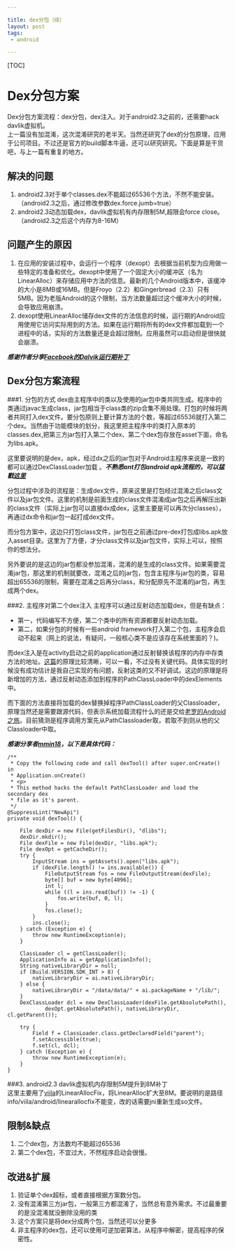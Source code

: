 ```yaml
---

title: dex分包（续）
layout: post
tags:
 - android

---
```


[TOC]

Dex分包方案  
===
Dex分包方案流程：dex分包，dex注入。对于android2.3之前的，还需要hack davlik虚拟机。  
上一篇没有加混淆，这次混淆研究的老半天。当然还研究了dex的分包原理，应用于公司项目。不过还是官方的build脚本牛逼，还可以研究研究。下面是算是干货吧，与上一篇有重复的地方。

解决的问题
---
1. android2.3对于单个classes.dex不能超过65536个方法，不然不能安装。（android2.3之后，通过修改参数dex.force.jumb=true）  
2. android2.3动态加载dex，davlik虚拟机有内存限制5M,超限会force close。（android2.3之后这个内存为8-16M） 

问题产生的原因
---
1. 在应用的安装过程中，会运行一个程序（dexopt）去根据当前机型为应用做一些特定的准备和优化。dexopt中使用了一个固定大小的缓冲区（名为LinearAlloc）来存储应用中方法的信息。最新的几个Android版本中，该缓冲的大小是8MB或16MB。但是Froyo（2.2）和Gingerbread（2.3）只有5MB。因为老版Android的这个限制，当方法数量超过这个缓冲大小的时候，会导致应用崩溃。
2. dexopt使用LinearAlloc储存dex文件的方法信息的时候，运行期的Android应用使用它访问实际用到的方法。如果在运行期将所有的dex文件都加载到一个进程中的话，实际的方法数量还是会超过限制。应用虽然可以启动但是很快就会崩溃。

***感谢作者分享[Facebook的Dalvik运行期补丁](http://log4think.com/facebook_dalvik_patch_for_android/)***
  
Dex分包方案流程
---
###1. 分包的方式
dex由主程序中的类以及使用的jar包中类共同生成。程序中的类通过javac生成class，jar包相当于class类的zip合集不用处理。打包的时候将两者共同打入dex文件。要分包原则上要计算方法的个数，等超过65536就打入第二个dex。当然由于功能模块的划分，我这里把主程序中的类打入原本的classes.dex,把第三方jar包打入第二个dex、第二个dex包存放在asset下面，命名为libs.apk。

这里要说明的是dex，apk，经过dx之后的jar包对于Android主程序来说是一致的都可以通过DexClassLoader加载 。***不熟悉ant打包android apk流程的，可以猛戳[这里](http://blog.csdn.net/chenzhiqin20/article/details/8191889)***
  
分包过程中涉及的流程是：生成dex文件，原来这里是打包经过混淆之后class文件以及jar包文件。这里的机制是前面生成的class文件混淆成jar包之后再解压出新的class文件（实际上jar包可以直接dx成dex，这里主要是可以再次分classes），再通过dx命令和jar包一起打成dex文件。

而分包方案中，这边只打包class文件，jar包在之前通过pre-dex打包成libs.apk放入asset目录。这里为了方便，才分class文件以及jar包文件，实际上可以，按照你的想法分。

另外要说的是这边的jar包都没参加混淆，混淆的是生成的class文件。如果需要混淆jar包，那这里的机制就要改，混淆之后的jar包，包含主程序与jar包的类，容易超出65536的限制，需要在混淆之后再分class，和分配原先不混淆的jar包，再生成两个dex。


###2. 主程序对第二个dex注入
主程序可以通过反射动态加载dex，但是有缺点：

* 第一，代码编写不方便，第二个类中的所有资源都要反射动态加载。
* 第二，如果分包的时候有一些android framework打入第二个包，主程序会启动不起来（网上的说法，有疑问，一般核心类不是应该存在系统里面的？)。

而dex注入是在activity启动之前的application通过反射替换该程序的内存中存类方法的地址。[这篇](http://blog.csdn.net/huli870715/article/details/38023065)的原理比较清晰，可以一看，不过没有关键代码。具体实现的时候没有成功估计是我自己实现的有问题，反射这类的又不好调试。这边的原理是将新增加的方法，通过反射动态添加到程序的PathClassLoader中的dexElements中。

而下面的方法直接将加载的dex替换掉程序PathClassLoader的父Classloader，原理当然还是需要跟源代码，但表示系统加载流程什么的还是交给[老罗的Android之旅](http://blog.csdn.net/luoshengyang/article/details/8923485)。目前猜测是程序调用方案先从PathClassloader取，若取不到则从他的父Classloader中取。

***感谢分享者[mmin18](https://github.com/mmin18/Dex65536)，以下是具体代码：***
```
/**
 * Copy the following code and call dexTool() after super.onCreate() in
 * Application.onCreate()
 * <p>
 * This method hacks the default PathClassLoader and load the secondary dex
 * file as it's parent.
 */
@SuppressLint("NewApi")
private void dexTool() {

	File dexDir = new File(getFilesDir(), "dlibs");
	dexDir.mkdir();
	File dexFile = new File(dexDir, "libs.apk");
	File dexOpt = getCacheDir();
	try {
		InputStream ins = getAssets().open("libs.apk");
		if (dexFile.length() != ins.available()) {
			FileOutputStream fos = new FileOutputStream(dexFile);
			byte[] buf = new byte[4096];
			int l;
			while ((l = ins.read(buf)) != -1) {
				fos.write(buf, 0, l);
			}
			fos.close();
		}
		ins.close();
	} catch (Exception e) {
		throw new RuntimeException(e);
	}

	ClassLoader cl = getClassLoader();
	ApplicationInfo ai = getApplicationInfo();
	String nativeLibraryDir = null;
	if (Build.VERSION.SDK_INT > 8) {
		nativeLibraryDir = ai.nativeLibraryDir;
	} else {
		nativeLibraryDir = "/data/data/" + ai.packageName + "/lib/";
	}
	DexClassLoader dcl = new DexClassLoader(dexFile.getAbsolutePath(),
			dexOpt.getAbsolutePath(), nativeLibraryDir, cl.getParent());

	try {
		Field f = ClassLoader.class.getDeclaredField("parent");
		f.setAccessible(true);
		f.set(cl, dcl);
	} catch (Exception e) {
		throw new RuntimeException(e);
	}
}
```
  
###3. android2.3 davlik虚拟机内存限制5M提升到8M补丁  
这里主要用了[viila](https://github.com/viilaismonster/LinearAllocFix)的LinearAllocFix，将LinearAlloc扩大至8M。要说明的是路径info/viila/android/linearallocfix不能变，改的话需要jni重新生成so文件。  
  
限制&缺点
---
1. 二个dex包，方法数均不能超过65536  
2. 第二个dex包，不宜过大，不然程序启动会很慢。

改进&扩展 
---
1. 验证单个dex超标，或者直接根据方案数分包。  
2. 没有混淆第三方jar包，一般第三方都混淆了，当然总有意外需求。不过最重要的是没混淆就没删除没用的类   
3. 这个方案只是将dex分成两个包，当然还可以分更多   
4. 非主程序的dex包，还可以使用可逆加密算法，从程序中解密，提高程序的保密性。  
